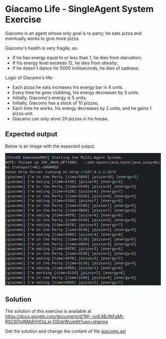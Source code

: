 
# Giacamo Life - SingleAgent System Exercise

Giacomo is an agent whose only goal is to party; he eats pizza and eventually works to give more pizza.

Giacomo's health is very fragile, as:
+ If he has energy equal to or less than 1, he dies from starvation;
+ If his energy level exceeds 12, he dies from obesity;
+ If he doesn't dance for 5000 milliseconds, he dies of sadness.


Logic of Giacamo's life:
+ Each pizza he eats increases his energy bar in 4 units.
+ Every time he goes clubbing, his energy decreases by 3 units.
+ Initially, Giacomo's energy is 5 units;
+ Initially, Giacomo has a stock of 10 pizzas;
+ Each time he works, his energy decreases by 2 units, and he gains 1 pizza unit.
+ Giacamo can only store 20 pizzas in his house.

## Expected output
Below is an image with the expected output.

![img](.img/giacomoLife.png)

## Solution

The solution of this exercise is available at https://docs.google.com/document/d/1M--onE4BJfkFaMl-RSC6l7olNMdVHt1sLxl-DiDdrWc/edit?usp=sharing

Get the solution and change the content of file [giacomo.asl](agt/giacomo.asl)